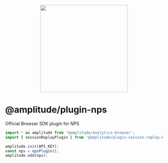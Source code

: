 <p align="center">
  <a href="https://amplitude.com" target="_blank" align="center">
    <img src="https://static.amplitude.com/lightning/46c85bfd91905de8047f1ee65c7c93d6fa9ee6ea/static/media/amplitude-logo-with-text.4fb9e463.svg" width="280">
  </a>
  <br />
</p>

# @amplitude/plugin-nps

Official Browser SDK plugin for NPS
```typescript
import * as amplitude from '@amplitude/analytics-browser';
import { sessionReplayPlugin } from '@amplitude/plugin-session-replay-browser';

amplitude.init(API_KEY);
const nps = npsPlugin();
amplitude.add(nps);
```